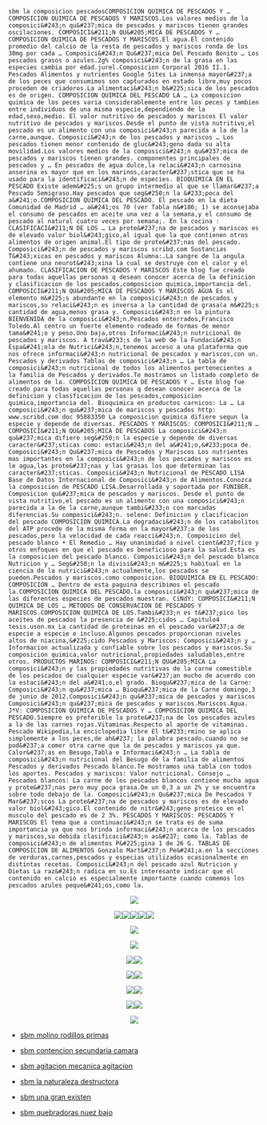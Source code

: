 
```
sbm la composicion pescadosCOMPOSICION QUIMICA DE PESCADOS Y … COMPOSICION QUIMICA DE PESCADOS Y MARISCOS.Los valores medios de la composici&#243;n qu&#237;mica de pescados y mariscos tienen grandes oscilaciones. COMPOSICI&#211;N QU&#205;MICA DE PESCADOS Y … COMPOSICION QUIMICA DE PESCADOS Y MARISCOS.El agua.El contenido promedio del calcio de la resta de pescados y mariscos ronda de los 30mg por cada … Composici&#243;n Qu&#237;mica Del Pescado Bonito … Los pescados grasos o azules.2g% composici&#243;n de la grasa en las especies cambia por edad.jurel.Composicion Corporal 2016 II.1. Pescados Alimentos y nutrientes Google Sites La inmensa mayor&#237;a de los peces que consumimos son capturados en estado libre,muy pocos proceden de criaderos.La alimentaci&#243;n b&#225;sica de los pescados es de origen. COMPOSICION QUIMICA DEL PESCADO LA … La composicion quimica de los peces varia considerablemente entre los peces y tambien entre individuos de una misma especie,dependiendo de la edad,sexo,medio. El valor nutritivo de pescados y mariscos El valor nutritivo de pescados y mariscos.Desde el punto de vista nutritivo,el pescado es un alimento con una composici&#243;n parecida a la de la carne,aunque. Composici&#243;n de los pescados y mariscos … Los pescados tienen menor contenido de gluc&#243;geno dada su alta movilidad.Los valores medios de la composici&#243;n qu&#237;mica de pescados y mariscos tienen grandes. componentes principales de pescados y … En pescados de agua dulce,la relaci&#243;n carnosina anserina es mayor que en los marinos,caracter&#237;stica que se ha usado para la identificaci&#243;n de especies. BIOQUIMICA EN EL PESCADO Existe adem&#225;s un grupo intermedio al que se llamar&#237;a Pescado Semigraso.Hay pescados que seg&#250;n la &#233;poca del a&#241;o.COMPOSICION QUIMICA DEL PESCADO. El pescado en la dieta Comunidad de Madrid … a&#241;os 70 (ver Tabla n&#186; 1) se aconsejaba el consumo de pescados en aceite una vez a la semana,y el consumo de pescado al natural cuatro veces por semana;. En la cocina : CLASIFICACI&#211;N DE LOS … La prote&#237;na de pescados y mariscos es de elevado valor biol&#243;gico,al igual que la que contienen otros alimentos de origen animal.El tipo de prote&#237;nas del pescado. Composici&#243;n de pescados y mariscos scribd.com Sustancias T&#243;xicas en pescados y mariscos Alumna:.La sangre de la angula contiene una neurot&#243;xina la cual se destruye con el calor y el ahumado. CLASIFICACION DE PESCADOS Y MARISCOS Este blog fue creado para todas aquellas personas q desean conocer acerca de la definicion y clasificacion de los pescados,composicion quimica,importancia del. COMPOSICI&#211;N QU&#205;MICA DE PESCADOS Y MARISCOS AGUA Es el elemento m&#225;s abundante en la composici&#243;n de pescados y mariscos,su relaci&#243;n es inversa a la cantidad de grasa(a m&#225;s cantidad de agua,menos grasa y. Composici&#243;n en la pintura BIENVENIDA de la composici&#243;n.Pescados enterrados,Francisco Toledo.Al centro un fuerte elemento rodeado de formas de menor tama&#241;o y peso.Uno baja,otros Informaci&#243;n nutricional de pescados y mariscos. A trav&#233;s de la web de la Fundaci&#243;n Espa&#241;ola de Nutrici&#243;n,tenemos acceso a una plataforma que nos ofrece informaci&#243;n nutricional de pescados y mariscos,con un. Pescados y derivados Tablas de composici&#243;n … La tabla de composici&#243;n nutricional de todos los alimentos pertenecientes a la familia de Pescados y derivados.Te mostramos un listado completo de alimentos de la. COMPOSICION QUIMICA DE PESCADOS Y … Este blog fue creado para todas aquellas personas q desean conocer acerca de la definicion y clasificacion de los pescados,composicion quimica,importancia del. Bioquimica en productos carnicos: La … La composici&#243;n qu&#237;mica de mariscos y pescados http: www.scribd.com doc 95883350 La composicion quimica difiere segun la especie y depende de diversas. PESCADOS Y MARISCOS: COMPOSICI&#211;N … COMPOSICI&#211;N QU&#205;MICA DE PESCADOS La composici&#243;n qu&#237;mica difiere seg&#250;n la especie y depende de diversas caracter&#237;sticas como: estaci&#243;n del a&#241;o,&#233;poca de. Composici&#243;n Qu&#237;mica de Pescados y Mariscos Los nutrientes mas importantes en la composici&#243;n de los pescados y mariscos es le agua,las prote&#237;nas y las grasas los que determinan las caracter&#237;sticas. Composici&#243;n Nutricional de PESCADO LISA Base de Datos Internacional de Composici&#243;n de Alimentos.Conozca la composicion de PESCADO LISA.Desarrollada y soportada por FUNIBER. Composicion qu&#237;mica de pescados y mariscos. Desde el punto de vista nutritivo,el pescado es un alimento con una composici&#243;n parecida a la de la carne,aunque tambi&#233;n con marcadas diferencias.Su composici&#243;n. selene: Definicion y clacificacion del pescado COMPOSICION QUIMICA.La degradaci&#243;n de los catabolitos del ATP procede de la misma forma en la mayor&#237;a de los pescados,pero la velocidad de cada reacci&#243;n. Composicion del pescado blanco • El Remedio … Hay unanimidad a nivel cient&#237;fico y otros enfoques en que el pescado es beneficioso para la salud.Esta es la composicion del pescado blanco. Composici&#243;n del pescado blanco Nutricion y … Seg&#250;n la divisi&#243;n m&#225;s habitual en la ciencia de la nutrici&#243;n actualmente,los pescados se pueden.Pescados y mariscos.como composicion. BIOQUIMICA EN EL PESCADO: COMPOSICION … Dentro de esta paguina describimos el pescado la.COMPOSICION QUIMICA DEL PESCADO.la composici&#243;n qu&#237;mica de las diferentes especies de pescados muestran. CiNdY: COMPOSICI&#211;N QUIMICA DE LOS … METODOS DE CONSERVACION DE PESCADOS Y MARISCOS.COMPOSICION QUIMICA DE LOS.Tambi&#233;n es t&#237;pico los aceites de pescados la presencia de &#225;cidos … Capitulo4 tesis.uson.mx La cantidad de proteinas en el pescado var&#237;a de especie a especie e incluso.Algunos pescados proporcionan niveles altos de niacina,&#225;cido Pescados y Mariscos: Composici&#243;n y … Informacion actualizada y confiable sobre los pescados y mariscos.Su composicion quimica,valor nutricional,propiedades saludables,entre otros. PRODUCTOS MARINOS: COMPOSICI&#211;N QU&#205;MICA La composici&#243;n y las propiedades nutritivas de la carne comestible de los pescados de cualquier especie var&#237;an mucho de acuerdo con la estaci&#243;n del a&#241;o,el grado. Bioqu&#237;mica de la Carne: Composici&#243;n qu&#237;mica … Bioqu&#237;mica de la Carne domingo,3 de junio de 2012.Composici&#243;n qu&#237;mica de pescados y mariscos Composici&#243;n qu&#237;mica de pescados y mariscos.Mariscos.Agua. J*V: COMPOSICION QUIMICA DE PESCADOS Y … COMPOSICION QUIMICA DEL PESCADO.Siempre es preferible la prote&#237;na de los pescados azules a la de las carnes rojas.Vitaminas.Respecto al aporte de vitaminas. Pescado Wikipedia,la enciclopedia libre El t&#233;rmino se aplica simplemente a los peces,de ah&#237; la palabra pescado.cuando no se pod&#237;a comer otra carne que la de pescados y mariscos ya que. Calor&#237;as en Besugo,Tabla e Informaci&#243;n … La tabla de composici&#243;n nutricional del Besugo de la familia de alimentos Pescados y derivados Pescado blanco.Te mostramos una tabla con todos los aportes. Pescados y mariscos: Valor nutricional. Consejo … Pescados blancos: La carne de los pescados blancos contiene mucha agua y prote&#237;nas pero muy poca grasa.De un 0,3 a un 2% y se encuentra sobre todo debajo de la. Composici&#243;n Qu&#237;mica De Pescados Y Mar&#237;scos La prote&#237;na de pescados y mariscos es de elevado valor biol&#243;gico.El contenido de nitr&#243;geno proteico en el musculo del pescado es de 2 3%. PESCADOS Y MARISCOS: PESCADOS Y MARISCOS El tema que a continuaci&#243;n se trata es de suma importancia ya que nos brinda informaci&#243;n acerca de los pescados y mariscos,su debida clasificaci&#243;n as&#237; como la. Tablas de composici&#243;n de alimentos P&#225;gina 1 de 26 G. TABLAS DE COMPOSICION DE ALIMENTOS Gonzalo Mart&#237;n Pe&#241;a.en la secciones de verduras,carnes,pescados y especias utilizados ocasionalmente en distintas recetas. Composici&#243;n del pescado azul Nutricion y Dietas La raz&#243;n radica en su.Es interesante indicar que el contenido en calcio es especialmente importante cuando comemos los pescados azules peque&#241;os,como la. 
```

<div align="center">

<a href="https://es-crusher.shibang-china.com/github&k=sbm+la+composicion+pescados"><img src="https://static.shibang-china.com/es/crusher/logo.jpg"></a>

<a href="https://es-crusher.shibang-china.com/github&k=sbm+la+composicion+pescados"><img src="https://static.shibang-china.com/es/crusher/index.jpg"></a><a href="https://es-crusher.shibang-china.com/material.htmlgithub&k=sbm+la+composicion+pescados"><img src="https://static.shibang-china.com/es/crusher/material.jpg"></a><a href="https://es-crusher.shibang-china.com/application.htmlgithub&k=sbm+la+composicion+pescados"><img src="https://static.shibang-china.com/es/crusher/application.jpg"></a><a href="https://es-crusher.shibang-china.com/aboutus.htmlgithub&k=sbm+la+composicion+pescados"><img src="https://static.shibang-china.com/es/crusher/aboutus.jpg"></a><a href="https://es-crusher.shibang-china.com/contact.htmlgithub&k=sbm+la+composicion+pescados"><img src="https://static.shibang-china.com/es/crusher/contact.jpg"></a>

<a href="https://es-crusher.shibang-china.com/github&k=sbm+la+composicion+pescados"><img src="https://static.shibang-china.com/es/crusher/banner.jpg"></a>

<a href="https://swt.shibang-china.com/github&k=sbm+la+composicion+pescados"><img src="https://static.shibang-china.com/es/crusher/text.jpg"></a>

<a href="https://swt.shibang-china.com/github&k=sbm+la+composicion+pescados"><img src="https://static.shibang-china.com/es/crusher/chat.jpg"></a><a href="https://es-crusher.shibang-china.com/contact.htmlgithub&k=sbm+la+composicion+pescados"><img src="https://static.shibang-china.com/es/crusher/message.jpg"></a>

<a href="https://es-crusher.shibang-china.com/products/pe.htmlgithub&k=sbm+la+composicion+pescados"><img src="https://static.shibang-china.com/es/crusher/pe.jpg"></a><a href="https://es-crusher.shibang-china.com/products/pf.htmlgithub&k=sbm+la+composicion+pescados"><img src="https://static.shibang-china.com/es/crusher/pf.jpg"></a>

<a href="https://es-crusher.shibang-china.com/products/hpt.htmlgithub&k=sbm+la+composicion+pescados"><img src="https://static.shibang-china.com/es/crusher/hpt.jpg"></a><a href="https://es-crusher.shibang-china.com/products/vsi.htmlgithub&k=sbm+la+composicion+pescados"><img src="https://static.shibang-china.com/es/crusher/vsi.jpg"></a>

<a href="https://es-crusher.shibang-china.com/products/klv.htmlgithub&k=sbm+la+composicion+pescados"><img src="https://static.shibang-china.com/es/crusher/klv.jpg"></a><a href="https://es-crusher.shibang-china.com/products/portable.htmlgithub&k=sbm+la+composicion+pescados"><img src="https://static.shibang-china.com/es/crusher/portable.jpg"></a>

<a href="https://swt.shibang-china.com/github&k=sbm+la+composicion+pescados"><img src="https://static.shibang-china.com/es/crusher/case.jpg"></a>

</div>


* [sbm molino rodillos primas](sbm%20molino%20rodillos%20primas.md)

* [sbm contencion secundaria camara](sbm%20contencion%20secundaria%20camara.md)

* [sbm agitacion mecanica agitacion](sbm%20agitacion%20mecanica%20agitacion.md)

* [sbm la naturaleza destructora](sbm%20la%20naturaleza%20destructora.md)

* [sbm una gran existen](sbm%20una%20gran%20existen.md)

* [sbm quebradoras nuez bajo](sbm%20quebradoras%20nuez%20bajo.md)